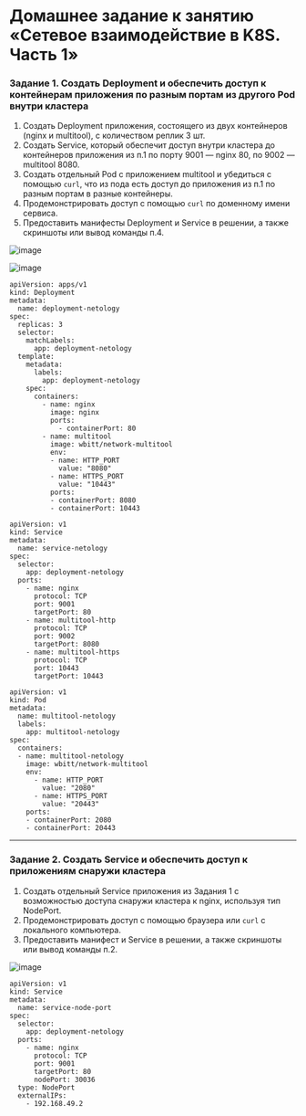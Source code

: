 # Домашнее задание к занятию «Сетевое взаимодействие в K8S. Часть 1»

### Задание 1. Создать Deployment и обеспечить доступ к контейнерам приложения по разным портам из другого Pod внутри кластера

1. Создать Deployment приложения, состоящего из двух контейнеров (nginx и multitool), с количеством реплик 3 шт.
2. Создать Service, который обеспечит доступ внутри кластера до контейнеров приложения из п.1 по порту 9001 — nginx 80, по 9002 — multitool 8080.
3. Создать отдельный Pod с приложением multitool и убедиться с помощью `curl`, что из пода есть доступ до приложения из п.1 по разным портам в разные контейнеры.
4. Продемонстрировать доступ с помощью `curl` по доменному имени сервиса.
5. Предоставить манифесты Deployment и Service в решении, а также скриншоты или вывод команды п.4.

![image](https://github.com/YagudinTimur/devops-netelogy/assets/42189764/375dd0b3-39e1-40b1-bfc3-d7c88918bf7f)



![image](https://github.com/YagudinTimur/devops-netelogy/assets/42189764/9378ebec-ddf3-416d-bc7c-d4e42526f946)


```
apiVersion: apps/v1
kind: Deployment
metadata:
  name: deployment-netology
spec:
  replicas: 3
  selector:
    matchLabels:
      app: deployment-netology
  template:
    metadata:
      labels:
        app: deployment-netology
    spec:
      containers:
        - name: nginx
          image: nginx
          ports:
            - containerPort: 80
        - name: multitool
          image: wbitt/network-multitool
          env:
          - name: HTTP_PORT
            value: "8080"
          - name: HTTPS_PORT
            value: "10443"
          ports:
          - containerPort: 8080
          - containerPort: 10443

```

```
apiVersion: v1
kind: Service
metadata:
  name: service-netology
spec:
  selector:
    app: deployment-netology
  ports:
    - name: nginx
      protocol: TCP
      port: 9001
      targetPort: 80
    - name: multitool-http
      protocol: TCP
      port: 9002
      targetPort: 8080
    - name: multitool-https
      protocol: TCP
      port: 10443
      targetPort: 10443
```

```
apiVersion: v1
kind: Pod
metadata:
  name: multitool-netology
  labels:
    app: multitool-netology
spec:
  containers:
  - name: multitool-netology
    image: wbitt/network-multitool
    env:
      - name: HTTP_PORT
        value: "2080"
      - name: HTTPS_PORT
        value: "20443"
    ports:
    - containerPort: 2080
    - containerPort: 20443
```





------

### Задание 2. Создать Service и обеспечить доступ к приложениям снаружи кластера

1. Создать отдельный Service приложения из Задания 1 с возможностью доступа снаружи кластера к nginx, используя тип NodePort.
2. Продемонстрировать доступ с помощью браузера или `curl` с локального компьютера.
3. Предоставить манифест и Service в решении, а также скриншоты или вывод команды п.2.



![image](https://github.com/YagudinTimur/devops-netelogy/assets/42189764/a8ea06a4-45fc-465f-9082-a803d71a0937)

```
apiVersion: v1
kind: Service
metadata:
  name: service-node-port
spec:
  selector:
    app: deployment-netology
  ports:
    - name: nginx
      protocol: TCP
      port: 9001
      targetPort: 80
      nodePort: 30036
  type: NodePort
  externalIPs:
    - 192.168.49.2
```